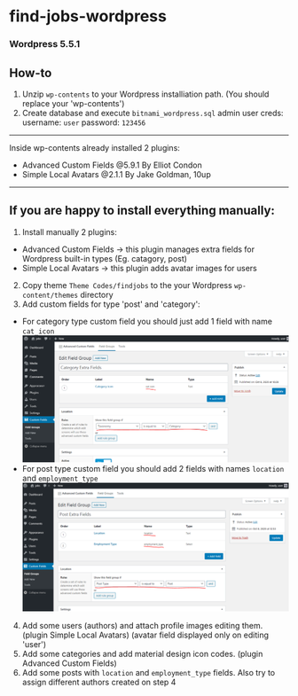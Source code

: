 # find-jobs-wordpress

### Wordpress 5.5.1
## How-to
1) Unzip `wp-contents` to your Wordpress installiation path. (You should replace your 'wp-contents')
2) Create database and execute `bitnami_wordpress.sql`
admin user creds: username: `user`      password: `123456`

---
Inside wp-contents already installed 2 plugins:
- Advanced Custom Fields @5.9.1 By Elliot Condon
- Simple Local Avatars @2.1.1 By Jake Goldman, 10up

---
## If you are happy to install everything manually:

1) Install manually 2 plugins:
  - Advanced Custom Fields -> this plugin manages extra fields for Wordpress built-in types (Eg. catagory, post)
  - Simple Local Avatars -> this plugin adds avatar images for users
2) Copy theme `Theme Codes/findjobs` to the your Wordpress `wp-content/themes` directory
3) Add custom fields for type 'post' and 'category':
  - For category type custom field you should just add 1 field with name `cat_icon`
   ![alt text](https://raw.githubusercontent.com/serdarjan1995/find-jobs-wordpress/master/category_custom_fields.PNG "Custom Fields : Category")
  - For post type custom field you should add 2 fields with names `location` and `employment_type`
  ![alt text](https://raw.githubusercontent.com/serdarjan1995/find-jobs-wordpress/master/post_custom_fields.PNG "Custom Fields : Post")
4) Add some users (authors) and attach profile images editing them. (plugin Simple Local Avatars) (avatar field displayed only on editing 'user')
5) Add some categories and add material design icon codes. (plugin Advanced Custom Fields)
6) Add some posts with `location` and `employment_type` fields. Also try to assign different authors created on step 4

